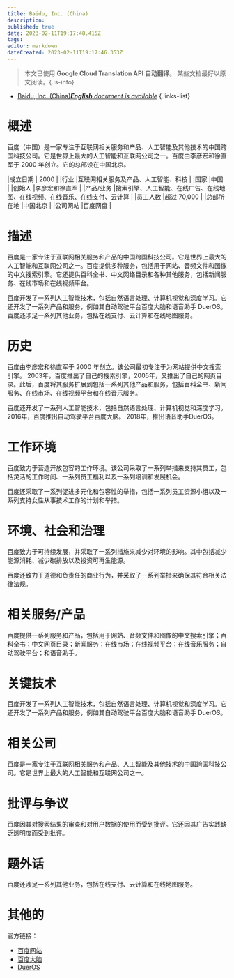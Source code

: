 ```yaml
---
title: Baidu, Inc. (China)
description: 
published: true
date: 2023-02-11T19:17:48.415Z
tags: 
editor: markdown
dateCreated: 2023-02-11T19:17:46.353Z
---
```


> 本文已使用 **Google Cloud Translation API 自动翻译**。
某些文档最好以原文阅读。{.is-info}



- [Baidu, Inc. (China)***English** document is available*](/en/Knowledge-base/Dictionary/Company/baidu-inc-china)
{.links-list}


# 概述
百度（中国）是一家专注于互联网相关服务和产品、人工智能及其他技术的中国跨国科技公司。它是世界上最大的人工智能和互联网公司之一。百度由李彦宏和徐直军于 2000 年创立。它的总部设在中国北京。

|成立日期 | 2000 |
|行业 |互联网相关服务及产品、人工智能、科技 |
|国家 |中国 |
|创始人 |李彦宏和徐直军 |
|产品/业务 |搜索引擎、人工智能、在线广告、在线地图、在线视频、在线音乐、在线支付、云计算 |
|员工人数 |超过 70,000 |
|总部所在地 |中国北京 |
|公司网站 |百度网盘 |

# 描述
百度是一家专注于互联网相关服务和产品的中国跨国科技公司。它是世界上最大的人工智能和互联网公司之一。百度提供多种服务，包括用于网站、音频文件和图像的中文搜索引擎。它还提供百科全书、中文网络目录和各种其他服务，包括新闻服务、在线市场和在线视频平台。

百度开发了一系列人工智能技术，包括自然语言处理、计算机视觉和深度学习。它还开发了一系列产品和服务，例如其自动驾驶平台百度大脑和语音助手 DuerOS。百度还涉足一系列其他业务，包括在线支付、云计算和在线地图服务。

# 历史
百度由李彦宏和徐直军于 2000 年创立。该公司最初专注于为网站提供中文搜索引擎。 2003年，百度推出了自己的搜索引擎，2005年，又推出了自己的网页目录。此后，百度将其服务扩展到包括一系列其他产品和服务，包括百科全书、新闻服务、在线市场、在线视频平台和在线音乐服务。

百度还开发了一系列人工智能技术，包括自然语言处理、计算机视觉和深度学习。 2016年，百度推出自动驾驶平台百度大脑。 2018年，推出语音助手DuerOS。

# 工作环境
百度致力于营造开放包容的工作环境。该公司采取了一系列举措来支持其员工，包括灵活的工作时间、一系列员工福利以及一系列培训和发展机会。

百度还采取了一系列促进多元化和包容性的举措，包括一系列员工资源小组以及一系列支持女性从事技术工作的计划和举措。

# 环境、社会和治理
百度致力于可持续发展，并采取了一系列措施来减少对环境的影响。其中包括减少能源消耗、减少碳排放以及投资可再生能源。

百度还致力于道德和负责任的商业行为，并采取了一系列举措来确保其符合相关法律法规。

# 相关服务/产品
百度提供一系列服务和产品，包括用于网站、音频文件和图像的中文搜索引擎；百科全书；中文网页目录；新闻服务；在线市场；在线视频平台；在线音乐服务；自动驾驶平台；和语音助手。

# 关键技术
百度开发了一系列人工智能技术，包括自然语言处理、计算机视觉和深度学习。它还开发了一系列产品和服务，例如其自动驾驶平台百度大脑和语音助手 DuerOS。

# 相关公司
百度是一家专注于互联网相关服务和产品、人工智能及其他技术的中国跨国科技公司。它是世界上最大的人工智能和互联网公司之一。

# 批评与争议
百度因其对搜索结果的审查和对用户数据的使用而受到批评。它还因其广告实践缺乏透明度而受到批评。

# 题外话
百度还涉足一系列其他业务，包括在线支付、云计算和在线地图服务。

# 其他的

官方链接：

- [百度网站](https://www.baidu.com/)
- [百度大脑](https://www.baidu.com/zh/baidu-brain/)
- [DuerOS](https://www.dueros.baidu.com/)